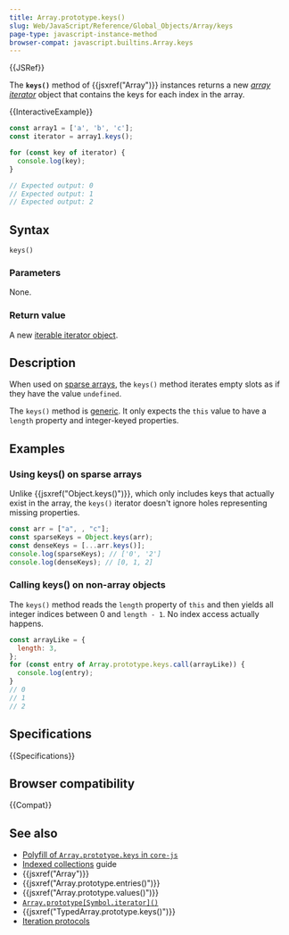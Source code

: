 ```yaml
---
title: Array.prototype.keys()
slug: Web/JavaScript/Reference/Global_Objects/Array/keys
page-type: javascript-instance-method
browser-compat: javascript.builtins.Array.keys
---
```


{{JSRef}}

The **`keys()`** method of {{jsxref("Array")}} instances returns a new _[array iterator](/en-US/docs/Web/JavaScript/Reference/Global_Objects/Iterator)_ object that contains the keys for each index in the array.

{{InteractiveExample}}

```js interactive-example
const array1 = ['a', 'b', 'c'];
const iterator = array1.keys();

for (const key of iterator) {
  console.log(key);
}

// Expected output: 0
// Expected output: 1
// Expected output: 2

```

## Syntax

```js-nolint
keys()
```

### Parameters

None.

### Return value

A new [iterable iterator object](/en-US/docs/Web/JavaScript/Reference/Global_Objects/Iterator).

## Description

When used on [sparse arrays](/en-US/docs/Web/JavaScript/Guide/Indexed_collections#sparse_arrays), the `keys()` method iterates empty slots as if they have the value `undefined`.

The `keys()` method is [generic](/en-US/docs/Web/JavaScript/Reference/Global_Objects/Array#generic_array_methods). It only expects the `this` value to have a `length` property and integer-keyed properties.

## Examples

### Using keys() on sparse arrays

Unlike {{jsxref("Object.keys()")}}, which only includes keys that actually exist in the array, the `keys()` iterator doesn't ignore holes representing missing properties.

```js
const arr = ["a", , "c"];
const sparseKeys = Object.keys(arr);
const denseKeys = [...arr.keys()];
console.log(sparseKeys); // ['0', '2']
console.log(denseKeys); // [0, 1, 2]
```

### Calling keys() on non-array objects

The `keys()` method reads the `length` property of `this` and then yields all integer indices between 0 and `length - 1`. No index access actually happens.

```js
const arrayLike = {
  length: 3,
};
for (const entry of Array.prototype.keys.call(arrayLike)) {
  console.log(entry);
}
// 0
// 1
// 2
```

## Specifications

{{Specifications}}

## Browser compatibility

{{Compat}}

## See also

- [Polyfill of `Array.prototype.keys` in `core-js`](https://github.com/zloirock/core-js#ecmascript-array)
- [Indexed collections](/en-US/docs/Web/JavaScript/Guide/Indexed_collections) guide
- {{jsxref("Array")}}
- {{jsxref("Array.prototype.entries()")}}
- {{jsxref("Array.prototype.values()")}}
- [`Array.prototype[Symbol.iterator]()`](/en-US/docs/Web/JavaScript/Reference/Global_Objects/Array/Symbol.iterator)
- {{jsxref("TypedArray.prototype.keys()")}}
- [Iteration protocols](/en-US/docs/Web/JavaScript/Reference/Iteration_protocols)
